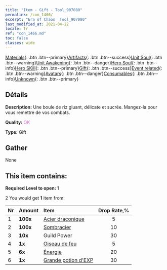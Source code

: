 ```yaml
---
title: "Item - Gift - Tool_907080"
permalink: /con_1466/
excerpt: "Era of Chaos  Tool_907080"
last_modified_at: 2021-04-22
locale: fr
ref: "con_1466.md"
toc: false
classes: wide
---
```

 [Materials](/ItemsFR/){: .btn .btn--primary}[Artifacts](/ItemsFR/Artifacts/){: .btn .btn--success}[Unit Soul](/ItemsFR/UnitSoul/){: .btn .btn--warning}[Unit Awakening](/ItemsFR/UnitAwakening/){: .btn .btn--danger}[Hero Soul](/ItemsFR/HeroSoul/){: .btn .btn--info}[Hero SKill](/ItemsFR/HeroSkill/){: .btn .btn--primary}[Gift](/ItemsFR/Gift/){: .btn .btn--success}[Event related](/ItemsFR/Events/){: .btn .btn--warning}[Avatars](/ItemsFR/Avatars/){: .btn .btn--danger}[Consumables](/ItemsFR/Consumables/){: .btn .btn--info}[Unknown](/ItemsFR/Unknown/){: .btn .btn--primary}

## Détails
 **Description:** Une boule de riz gluant, délicate et sucrée. Mangez-la pour vous remettre de vos combats.

 **Quality:** <span style="color: #DA70D6">OK</span>

 **Type:** Gift

## Gather

  None

## This item contains:

 **Required Level to open:** 1

 2 You would get **1** item  from:

  | Nr | Amount |     Item    | Drop Rate,% |
  |:---|:-------|:------------|:---------:|
  | 1 |  **100x** | [Acier draconique](/fr/Items/con_880/) | 5 | 
  | 2 |  **100x** | [Sombracier](/fr/Items/con_881/) | 10 | 
  | 3 |  **10x** | Guild Power | 30 | 
  | 4 |  **1x** | [Oiseau de feu](/fr/Items/unt_268/) | 5 | 
  | 5 |  **6x** | [Énergie](/fr/Items/con_900/) | 20 | 
  | 6 |  **1x** | [Grande potion d'EXP](/fr/Items/con_702/) | 30 | 
